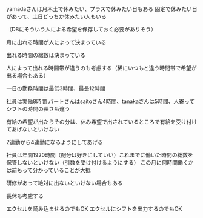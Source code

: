 yamadaさんは月木土で休みたい、プラスで休みたい日もある
固定で休みたい日があって、土日どっちか休みたい人もいる

（DBにそういう人による希望を保存しておく必要がありそう）

月に出れる時間が人によって決まっている


出れる時間の総数は決まっている

人によって出れる時間帯が違うのも考慮する（稀にいつもと違う時間帯で希望が出る場合もある）


一日の勤務時間は最低3時間、最長12時間

社員は実働8時間
パートさんはsaitoさん4時間、tanakaさんは5時間、人寄ってシフトの時間の長さも違う

有給の希望が出たらその分は、休み希望で出されているところで有給を受け付けてあげないといけない

2連勤から4連勤になるようにしてあげる

社員は年間1920時間（配分は好きにしていい）これまでに働いた時間の総数を保管しないといけない（引数を受け付けるようにする）
この月に何時間働くかは前もって分かっていることが大抵

研修があって絶対に出ないといけない場合もある

長休も考慮する

エクセルを読み込ませるのでもOK
エクセルにシフトを出力するのでもOK
